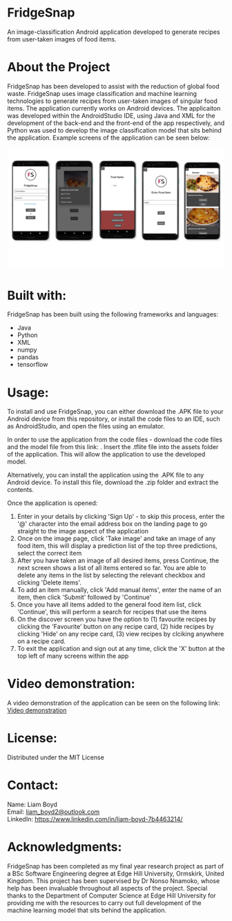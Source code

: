 # FridgeSnap
An image-classification Android application developed to generate recipes from user-taken images of food items.

# About the Project

FridgeSnap has been developed to assist with the reduction of global food waste. FridgeSnap uses image classification and machine learning technologies to generate recipes from user-taken images of singular food items. The application currently works on Android devices. The applicaiton was developed within the AndroidStudio IDE, using Java and XML for the development of the back-end and the front-end of the app respectively, and Python was used to develop the image classification model that sits behind the application. Example screens of the application can be seen below: 

![AppScreens](images/appscreens.jpg)

# Built with:

FridgeSnap has been built using the following frameworks and languages: 

<ul> 
  <li>Java</li>
  <li>Python</li>
  <li>XML</li>
  <li>numpy</li>
  <li>pandas</li>
  <li>tensorflow</li>
 </ul>
 
# Usage:

To install and use FridgeSnap, you can either download the .APK file to your Android device from this repository, or install the code files to an IDE, such as AndroidStudio, and open the files using an emulator.

In order to use the application from the code files - download the code files and the model file from this link: . Insert the .tflite file into the assets folder of the application. This will allow the application to use the developed model.

Alternatively, you can install the application using the .APK file to any Android device. To install this file, download the .zip folder and extract the contents. 

Once the application is opened: 

<ol>
  <li>Enter in your details by clicking 'Sign Up' - to skip this process, enter the '@' character into the email address box on the landing page to go straight to the image aspect of the application</li>
  <li>Once on the image page, click 'Take image' and take an image of any food item, this will display a prediction list of the top three predictions, select the correct item</li>
  <li>After you have taken an image of all desired items, press Continue, the next screen shows a list of all items entered so far. You are able to delete any items in the list by selecting the relevant checkbox and clicking 'Delete items'. </li>
  <li>To add an item manually, click 'Add manual items', enter the name of an item, then click 'Submit' followed by 'Continue'</li>
  <li>Once you have all items added to the general food item list, click 'Continue', this will perform a search for recipes that use the items</li>
  <li>On the discover screen you have the option to (1) favourite recipes by clicking the 'Favourite' button on any recipe card, (2) hide recipes by clicking 'Hide' on any recipe card, (3) view recipes by clciking anywhere on a recipe card.</li>
  <li>To exit the application and sign out at any time, click the 'X' button at the top left of many screens within the app</li>
  </ol>
  
  
# Video demonstration:

A video demonstration of the application can be seen on the following link: <a href=https://youtu.be/YhYpCkvr_So>Video demonstration</a>
  
# License:
Distributed under the MIT License

# Contact:

Name: Liam Boyd <br>
Email: liam_boyd2@outlook.com <br>
LinkedIn: <a href=https://www.linkedin.com/in/liam-boyd-7b4463214>https://www.linkedin.com/in/liam-boyd-7b4463214/</a>

# Acknowledgments:

FridgeSnap has been completed as my final year research project as part of a BSc Software Engineering degree at Edge Hill University, Ormskirk, United Kingdom. This project has been supervised by Dr Nonso Nnamoko, whose help has been invaluable throughout all aspects of the project. Special thanks to the Department of Computer Science at Edge Hill University for providing me with the resources to carry out full development of the machine learning model that sits behind the application. 





